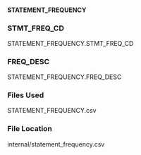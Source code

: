 #### STATEMENT_FREQUENCY


### STMT_FREQ_CD

STATEMENT_FREQUENCY.STMT_FREQ_CD



### FREQ_DESC

STATEMENT_FREQUENCY.FREQ_DESC



### Files Used

STATEMENT_FREQUENCY.csv




### File Location

internal/statement_frequency.csv
